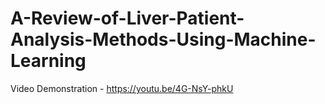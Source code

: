 # A-Review-of-Liver-Patient-Analysis-Methods-Using-Machine-Learning

Video Demonstration - https://youtu.be/4G-NsY-phkU
